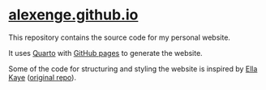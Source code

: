 # <a href="https://alexenge.github.io" target="_blank">alexenge.github.io</a>

This repository contains the source code for my personal website</a>.

It uses <a href="https://quarto.org" target="_blank">Quarto</a> with <a href="https://pages.github.com" target="_blank">GitHub pages</a> to generate the website.

Some of the code for structuring and styling the website is inspired by <a href="https://ellakaye.co.uk" target="_blank">Ella Kaye</a> (<a href="https://github.com/EllaKaye/ellakaye.co.uk" target="_blank">original repo</a>).
